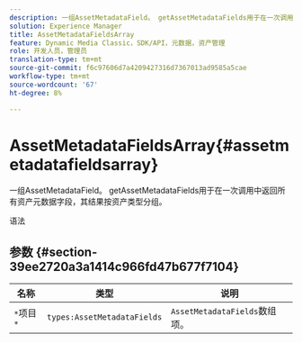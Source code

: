 ```yaml
---
description: 一组AssetMetadataField。 getAssetMetadataFields用于在一次调用中返回所有资产元数据字段，其结果按资产类型分组。
solution: Experience Manager
title: AssetMetadataFieldsArray
feature: Dynamic Media Classic，SDK/API，元数据，资产管理
role: 开发人员，管理员
translation-type: tm+mt
source-git-commit: f6c97606d7a4209427316d7367013ad9585a5cae
workflow-type: tm+mt
source-wordcount: '67'
ht-degree: 8%

---
```



# AssetMetadataFieldsArray{#assetmetadatafieldsarray}

一组AssetMetadataField。 getAssetMetadataFields用于在一次调用中返回所有资产元数据字段，其结果按资产类型分组。

语法

## 参数 {#section-39ee2720a3a1414c966fd47b677f7104}

| 名称 | 类型 | 说明 |
|---|---|---|
| `*`项目`*` | `types:AssetMetadataFields` | `AssetMetadataFields`数组项。 |


